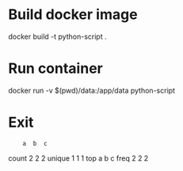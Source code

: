 # Build docker image
docker build -t python-script .

# Run container
docker run -v $(pwd)/data:/app/data python-script

# Exit
        a  b  c
count   2  2  2
unique  1  1  1
top     a  b  c
freq    2  2  2
